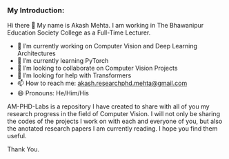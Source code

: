 ### My Introduction:
Hi there 👋
My name is Akash Mehta. I am working in The Bhawanipur Education Society College as a Full-Time Lecturer. 
- 🔭 I’m currently working on Computer Vision and Deep Learning Architectures
- 🌱 I’m currently learning PyTorch
- 👯 I’m looking to collaborate on Computer Vision Projects
- 🤔 I’m looking for help with Transformers
- 📫 How to reach me: akash.researchphd.mehta@gmail.com
- 😄 Pronouns: He/Him/His

AM-PHD-Labs is a repository I have created to share with all of you my research progress in the field of Computer Vision. 
I will not only be sharing the codes of the projects I work on with each and everyone of you, but also the anotated research papers I am currently reading. 
I hope you find them useful.

Thank You.
